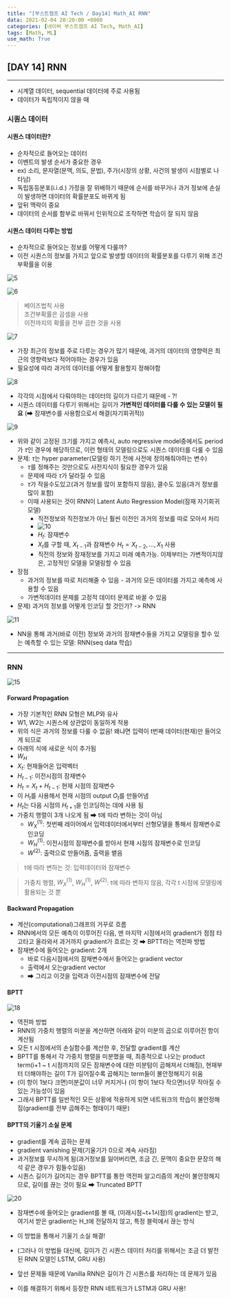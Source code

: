 ```yaml
---
title: "[부스트캠프 AI Tech / Day14] Math_AI RNN"
data: 2021-02-04 20:20:00 +0800
categories: [네이버 부스트캠프 AI Tech, Math_AI]
tags: [Math, ML]
use_math: True
---
```



## **[DAY 14] RNN**

---

- 시계열 데이터, sequential 데이터에 주로 사용됨
- 데이터가 독립적이지 않을 때

### **시퀀스 데이터**

#### **시퀀스 데이터란?**

- 순차적으로 들어오는 데이터
- 이벤트의 발생 순서가 중요한 경우
- ex) 소리, 문자열(문맥, 의도, 문법), 주가(시장의 상황, 사건의 발생이 시점별로 나타남)
- 독립동등분포(i.i.d.) 가정을 잘 위배하기 때문에 순서를 바꾸거나 과거 정보에 손실이 발생하면 데이터의 확률분포도 바뀌게 됨
- 앞뒤 맥락이 중요
- 데이터의 순서를 함부로 바꿔서 인위적으로 조작하면 학습이 잘 되지 않음

#### **시퀀스 데이터 다루는 방법**

- 순차적으로 들어오는 정보를 어떻게 다룰까?
- 이전 시퀀스의 정보를 가지고 앞으로 발생할 데이터의 확률분포를 다루기 위해 조건부확률을 이용

![5](2021-02-04-11-03-18.png)

![6](2021-02-04-11-04-08.png)

> 베이즈법칙 사용  
> 조건부확률은 곱셈을 사용  
> 이전까지의 확률을 전부 곱한 것을 사용  

![7](2021-02-04-11-05-17.png)

- 가장 최근의 정보를 주로 다루는 경우가 많기 때문에, 과거의 데이터의 영향력은 최근의 영향력보다 적어야하는 경우가 있음
- 필요성에 따라 과거의 데이터를 어떻게 활용할지 정해야함

![8](2021-02-04-11-07-32.png)

- 각각의 시점에서 다뤄야하는 데이터의 길이가 다르기 때문에 - ?!
- 시퀀스 데이터를 다루기 위해서는 길이가 **가변적인 데이터를 다룰 수 있는 모델이 필요** (➡ 잠재변수를 사용함으로서 해결(자기회귀적))

![9](2021-02-04-11-09-40.png)

- 위와 같이 고정된 크기를 가지고 예측시, auto regressive model중에서도 period가 $\tau$인 경우에 해당하므로, 이런 형태의 모델링으로도 시퀀스 데이터를 다룰 수 있음
- 문제: $\tau$는 hyper parameter(모델링 하기 전에 사전에 정의해줘야하는 변수)
  - $\tau$를 정해주는 것만으로도 사전지식이 필요한 경우가 있음
  - 문제에 따라 $\tau$가 달라질 수 있음
  - $\tau$가 작을수도있고(과거 정보를 많이 포함하지 않음), 클수도 있음(과거 정보를 많이 포함)
  - 이때 사용되는 것이 RNN이 Latent Auto Regression Model(잠재 자기회귀모델)
    - 직전정보와 직전정보가 아닌 훨씬 이전인 과거의 정보를 따로 모아서 처리
    - ![10](2021-02-04-11-16-57.png)
    - $H_t$: 잠재변수
    - $X_t$를 구할 때, $X_{t-1}$과 잠재변수 $H_t = X_{t-2}, ... , X_1$ 사용
    - 직전의 정보와 잠재정보를 가지고 미래 예측가능. 이제부터는 가변적이지않은, 고정적인 모델을 모델링할 수 있음
- 장점
  - 과거의 정보를 따로 처리해줄 수 있음 - 과거의 모든 데이터를 가지고 예측에 사용할 수 있음
  - 가변적데이터 문제를 고정적 데이터 문제로 바꿀 수 있음
- 문제) 과거의 정보를 어떻게 인코딩 할 것인가? -> RNN

![11](2021-02-04-11-23-49.png)

- NN을 통해 과거(바로 이전) 정보와 과거의 잠재변수들을 가지고 모델링을 할수 있는 예측할 수 있는 모델: RNN(seq data 학습)

---

### **RNN**

![15](2021-02-04-11-30-10.png)

#### **Forward Propagation**

- 가장 기본적인 RNN 모형은 MLP와 유사
- W1, W2는 시퀀스에 상관없이 동일하게 적용
- 위의 식은 과거의 정보를 다룰 수 없음! 왜냐면 입력이 t번째 데이터(현재)만 들어오게 되므로
- 아래의 식에 새로운 식이 추가됨
- $W_H$
- $X_t$: 현재들어온 입력벡터
- $H_{t-1}$: 이전시점의 잠재변수
- $H_t = X_t + H_{t-1}$: 현재 시점의 잠재변수
- 이 $H_t$를 사용해서 현재 시점의 output $O_t$를 만들어냄
- $H_t$는 다음 시점의 $H_{t+1}$을 인코딩하는 데에 사용 됨
- 가중치 행렬이 3개 나오게 됨 ➡ t에 따라 변하는 것이 아님
  - $W_X^{(1)}$: 첫번째 레이어에서 입력데이터에서부터 선형모델을 통해서 잠재변수로 인코딩
  - $W_H^{(1)}$: 이전시점의 잠재변수를 받아서 현재 시점의 잠재변수로 인코딩
  - $W^{(2)}$: 출력으로 만들어줌, 출력을 뱉음

> t에 따라 변하는 것: 입력데이터와 잠재변수

> 가중치 행렬, $W_X^{(1)}$, $W_H^{(1)}$, $W^{(2)}$: t에 따라 변하지 않음, 각각 t 시점에 모델링에 활용되는 것 뿐

#### **Backward Propagation**

- 계산(computational)그래프의 거꾸로 흐름
- RNN에서의 모든 예측이 이루어진 다음, 맨 마지막 시점에서의 gradient가 점점 타고타고 올라와서 과거까지 gradient가 흐르는 것 ➡ BPTT라는 역전파 방법
- 잠재변수에 들어오는 gradient: 2개
  - 바로 다음시점에서의 잠재변수에서 들어오는 gradient vector
  - 출력에서 오는gradient vector
  - ➡ 그리고 이것을 입력과 이전시점의 잠재변수에 전달

#### **BPTT**

![18](2021-02-04-11-50-42.png)

- 역전파 방법
- RNN의 가중치 행렬의 미분을 계산하면 아래와 같이 미분의 곱으로 이루어진 항이 계산됨
- 모든 t 시점에서의 손실함수를 계산한 후, 전달할 gradient를 계산
- BPTT를 통해서 각 가중치 행렬을 미분했을 때, 최종적으로 나오는 product term(i+1 ~ t 시점까지의 모든 잠재변수에 대한 미분텀이 곱해져서 더해짐), 현재부터 더해야하는 길이 T가 길어질수록 곱해지는 term들이 불안정해지기 쉬움
- (이 항이 1보다 크면)미분값이 너무 커지거나 (이 항이 1보다 작으면)너무 작아질 수 있는 가능성이 있음
- 그래서 BPTT를 일반적인 모든 상황에 적용하게 되면 네트워크의 학습이 불안정해 짐(gradient를 전부 곱해주는 형태이기 때문)

#### **BPTT의 기울기 소실 문제**

- gradient를 계속 곱하는 문제
- gradient vanishing 문제(기울기가 0으로 계속 사라짐)
- 과거정보를 무시하게 됨(과거정보를 잃어버리면, 조금 긴, 문맥이 중요한 문장의 해석 같은 경우가 힘들수있음)
- 시퀀스 길이가 길어지는 경우 BPTT를 통한 역전파 알고리즘의 계산이 불안정해지므로, 길이를 끊는 것이 필요 ➡ Truncated BPTT

![20](2021-02-04-11-56-07.png)

- 잠재변수에 들어오는 gradient를 볼 때, (미래시점~t+1시점)의 gradient는 받고, 여기서 받은 gradient는 H_t에 전달하지 않고, 특정 블럭에서 끊는 방식
- 이 방법을 통해서 기울기 소실 해결!
- (그러나 이 방법들 대신에, 길이가 긴 시퀀스 데이터 처리를 위해서는 조금 더 발전된 RNN 모델인 LSTM, GRU 사용)

- 앞선 문제들 때문에 Vanilla RNN은 길이가 긴 시퀀스를 처리하는 데 문제가 있음
- 이를 해결하기 위해서 등장한 RNN 네트워크가 LSTM과 GRU 사용!